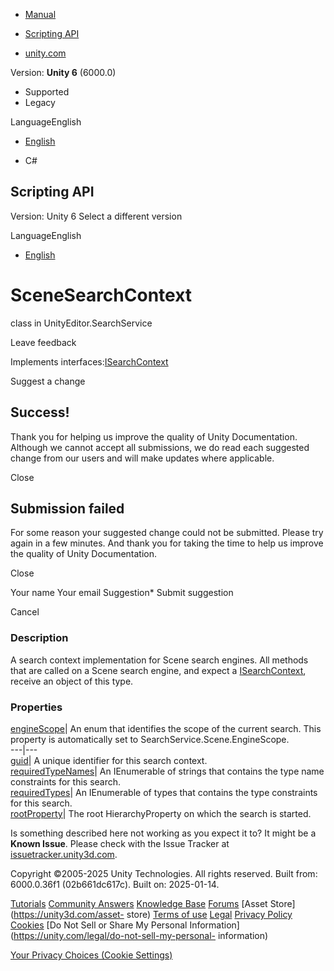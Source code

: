 [ ]()

  * [Manual](../Manual/index.html)
  * [Scripting API](../ScriptReference/index.html)

  * [unity.com](https://unity.com/)

Version: **Unity 6** (6000.0)

  * Supported
  * Legacy

LanguageEnglish

  * [English]()

  * C#

[ ](https://docs.unity3d.com)

## Scripting API

Version: Unity 6 Select a different version

LanguageEnglish

  * [English]()

# SceneSearchContext

class in UnityEditor.SearchService

Leave feedback

  

Implements interfaces:[ISearchContext](SearchService.ISearchContext.html)

Suggest a change

## Success!

Thank you for helping us improve the quality of Unity Documentation. Although
we cannot accept all submissions, we do read each suggested change from our
users and will make updates where applicable.

Close

## Submission failed

For some reason your suggested change could not be submitted. Please <a>try
again</a> in a few minutes. And thank you for taking the time to help us
improve the quality of Unity Documentation.

Close

Your name Your email Suggestion* Submit suggestion

Cancel

[ ]()

### Description

A search context implementation for Scene search engines. All methods that are
called on a Scene search engine, and expect a
[ISearchContext](SearchService.ISearchContext.html), receive an object of this
type.

### Properties

[engineScope](SearchService.SceneSearchContext-engineScope.html)| An enum that
identifies the scope of the current search. This property is automatically set
to SearchService.Scene.EngineScope.  
---|---  
[guid](SearchService.SceneSearchContext-guid.html)| A unique identifier for
this search context.  
[requiredTypeNames](SearchService.SceneSearchContext-requiredTypeNames.html)|
An IEnumerable of strings that contains the type name constraints for this
search.  
[requiredTypes](SearchService.SceneSearchContext-requiredTypes.html)| An
IEnumerable of types that contains the type constraints for this search.  
[rootProperty](SearchService.SceneSearchContext-rootProperty.html)| The root
HierarchyProperty on which the search is started.  
  
Is something described here not working as you expect it to? It might be a
**Known Issue**. Please check with the Issue Tracker at
[issuetracker.unity3d.com](https://issuetracker.unity3d.com).

Copyright ©2005-2025 Unity Technologies. All rights reserved. Built from:
6000.0.36f1 (02b661dc617c). Built on: 2025-01-14.

[Tutorials](https://unity3d.com/learn) [Community
Answers](https://answers.unity3d.com) [Knowledge
Base](https://support.unity3d.com/hc/en-us)
[Forums](https://forum.unity3d.com) [Asset Store](https://unity3d.com/asset-
store) [Terms of use](https://docs.unity3d.com/Manual/TermsOfUse.html)
[Legal](https://unity.com/legal) [Privacy
Policy](https://unity.com/legal/privacy-policy)
[Cookies](https://unity.com/legal/cookie-policy) [Do Not Sell or Share My
Personal Information](https://unity.com/legal/do-not-sell-my-personal-
information)

[Your Privacy Choices (Cookie Settings)](javascript:void\(0\);)

